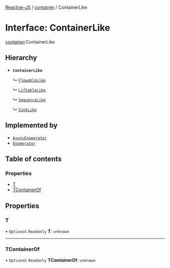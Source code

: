 [Reactive-JS](../README.md) / [container](../modules/container.md) / ContainerLike

# Interface: ContainerLike

[container](../modules/container.md).ContainerLike

## Hierarchy

- **`ContainerLike`**

  ↳ [`FlowableLike`](flowable.FlowableLike.md)

  ↳ [`LiftableLike`](liftable.LiftableLike.md)

  ↳ [`SequenceLike`](sequence.SequenceLike.md)

  ↳ [`SinkLike`](sink.SinkLike.md)

## Implemented by

- [`AsyncEnumerator`](../classes/asyncEnumerator.AsyncEnumerator.md)
- [`Enumerator`](../classes/enumerator.Enumerator.md)

## Table of contents

### Properties

- [T](container.ContainerLike.md#t)
- [TContainerOf](container.ContainerLike.md#tcontainerof)

## Properties

### T

• `Optional` `Readonly` **T**: `unknown`

___

### TContainerOf

• `Optional` `Readonly` **TContainerOf**: `unknown`
